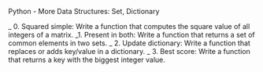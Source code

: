 Python - More Data Structures: Set, Dictionary


_ 0. Squared simple: Write a function that computes the square value of all integers of a matrix.
_1. Present in both: Write a function that returns a set of common elements in two sets.
_ 2. Update dictionary: Write a function that replaces or adds key/value in a dictionary.
_ 3. Best score: Write a function that returns a key with the biggest integer value.


